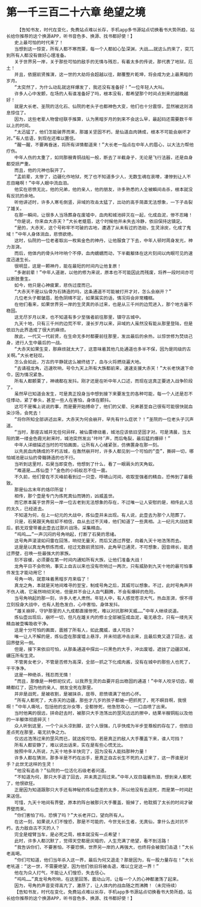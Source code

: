# 第一千三百二十六章 绝望之境
        【告知书友，时代在变化，免费站点难以长存，手机app多书源站点切换看书大势所趋，站长给你推荐的这个换源APP，听书音色多、换源、找书都好使！】
       史上最可怕的时代来了！
       当想到这一惊变，所有人都不寒而栗，每一个人都如心坠深渊，大战……就这么的来了，突兀到所有人都没有做好心理准备。
       关于世界另一岸，关于那些可怕的敌手的无情与残忍，有着太多的传说，那代表了地狱，厄土！
       并且，依据前贤推演，这一世的大劫将会超越以往，颠覆整片乾坤，将会成为史上最黑暗的岁月。
       “太突然了，为什么动乱就这样爆发了，我还没有准备好！”一位年轻人大叫。
       许多人心中发颤，在场的人有谁准备好了吗，根本没有，都希望那个时间点到来的越晚越好！
       就是大长老、圣院的活化石、仙院的老头子也都神色大变，他们也十分震惊，显然被这则消息惊住了。
       因为，这些老辈人物曾经联手推算，认为黑暗岁月的到来不会这么早，最起码还需要数千年以上的时间。
       “太迅猛了，他们怎能破界而来，那雄关坚固不朽，是仙道血肉铸成，根本不可能会崩坏才对。”有人低语，到现在还难以置信。
       “醒一醒，不要再昏迷，将所有详情都道来！”大长老一指点在中年人的眉心，以大法力帮他疗伤。
       中年人伤的太重了，如同那艘青铜战船一般，断去了半截身子，无论是飞行法器，还是自身都受损严重。
       而且，他的元神也裂开了。
       “孟前辈，太惨了，边疆化作地狱，死了也不知道多少人，无数生魂在哀嚎，凄惨到让人不忍目睹啊！”中年人眼中流血泪。
       他实在悲愤无比，他的兄弟，他的亲人，他的朋友，许多熟悉的人全被瞬间击杀，根本就没有反抗的余地。
       听他讲述时，许多人寒毛倒竖，异域的攻击太猛了，出动的高手简直无法想象，一下子击裂了雄关。
       在那一瞬间，让很多人当场葬身在废墟中，血肉和城池碎灭在一起，化成血泥，惨不忍睹！
       “你是说，你来自大赤天？”大长老蹙眉，这个时候他并未失去冷静，依旧保持这镇定。
       “是的，大赤天，这个号称牢不可破的古地，遭遇了从未有过的浩劫，生灵涂炭，化成了鬼域！”中年人身体淌血，悲愤欲绝。
       这时，仙院的一位老者取出一枚紫金色的神丹，让他服食了下去，中年人顿时周身发光，神力澎湃。
       而后，他体内的骨头咔咔响个不停，血肉蠕蠕而动，下半截躯体在这片刻间以肉眼可见的速度迅速生长。
       很明显，这是一颗神丹，能在最短的时间内让他复原！
       “多谢前辈！”中年人道谢，以他的修为来说，原本也不可能因此而残废，将养一段时间亦可以断肢重生。
       如今，他只是心神疲累，悲伤过度而已。
       “大赤天不是以仙骨为石铸造的吗，这条通道不可能被打开才对，怎么会崩开？”
       几位老头子都皱眉，脸色阴晴不定，如果属实的话，情况将会非常糟糕。
       在他们看来，如果世界另一岸的生灵真的杀过来，也是从三千州的边荒进入，那个地方最不稳固。
       这无尽岁月以来，也不知道有多少至强者前往那里，镇守古城中。
       九天十地，只有三千州的边荒不牢，漫长岁月以来，异域的人虽然没有能从那里登陆，但是依旧为此界造成了很大的麻烦。
       故此，一代又一代前贤，在生命无多时都要前往那里，发出最后的余热，以惊世修为焚烧己身，进行人生中最后的一战。
       “大赤天如果生变，那麻烦就太大了，这意味着其他几处通道也多半不保，因为是同级的古关啊。”大长老轻叹。
       怎么会如此，万古的平静就这么被终结了，血与火将燃烧遍大地。
       “去请祖龙角，迅速吹响，号令九天上所有大族都前来，速速支援大赤天！”大长老快速下命令，因为情况紧急。
       所有人都颤栗了，神魂都在发抖。刚才还是在听中年人口述，而现在这真正要进入战争阶段了。
       虽然早已知道会发生，可是真正投身当中想到接下来要发生的各种可能，每一个人还是忍不住悸动，紧了拳头，甚至一些人在害怕，身体在颤抖。
       这可不是嘴上说说的事，而是要开始搏命了，他们的父辈、兄弟甚至自己很有可能很快就血染沙场，会死去！
       “将你所知全部讲述出来，大赤天为何会崩开，早先有什么症状？！”圣院的一位老头子沉声道。
       “当时，那座古城并无任何异样，被仙雾缭绕着，城池应该依旧坚固才对。可是清晨，当太阳的第一缕金色霞光射来时，城池突然发出‘咔咔’声，而后龟裂，最后猛的爆碎！”
       中年人详细描述当时的可怕画面，让所有人心绪紧张，仿佛置身在那一刻。
       以先民血肉铸成的不朽古城，在轰然崩开时，许多人都见到一个可怕的“壶”，撕碎一切，哪怕城池是以仙的骨骼铸造的也不行。
       当听到这里时，石昊当即变色，他想到了什么，看了一眼肩头的天角蚁。
       “难道是……炼仙壶？”金色的小蚂蚁忍不住一震。
       不久前，他们曾在不灭峰前看到过一只壶，呼啸山河间，收取至强者的精血，恐怖到了最极致。
       那是仙古末年的烙印所留！
       相传，那个壶是专门为炼死真仙而铸的，凶威盖世。
       而它原本属于世界另一岸一位古老到无法想象的存在，不过唯一让人安慰的是，相传此人活的太久，已经逝去。
       不知道为何，在上一纪元的大战中，炼仙壶并未出现。有人说，此壶去为那个人陪葬了。
       只是，石昊跟天角蚁却不相信，自从去过不灭峰，他们知道了一些真相。上一纪元大战结束后，鹤无双曾带着此壶去过那片战场，采集精血。
       “呜呜……”一声沉闷的号角响起，打断了石昊的思绪。
       这号角声滚滚如闷雷在回荡，响彻无量天，而后又透过界壁，向着九天十地浩荡而去。
       这是是以真龙角祭炼而成，经过无数前贤加持，此角早已通灵，不可想象，因音绵长，能透过界壁，召唤一些最强大的家族。
       刻不容缓，必须要在第一时间内通知所有大族，让他们准备大战！
       龙角平日不会吹响，事实上自古以来也没有吹响过一两次，只有威胁到九天十地的最可怕事件发生才能动用它！
       号角一响，就意味着黑暗岁月来临了！
       真龙之角，本就是天地间难寻的至宝，制成号角之后，其威可以想象。不过，此时号角声并不伤人魂，它虽然响彻天地，但是并不会让人血气翻腾，不会有爆碎的危险。
       当号角响起的那一刻，许多人老人肃然。年轻人中，有人感觉苍凉大气，热血澎湃，恨不得立刻投身大战中，也有人脸色发白，心中害怕，身体发抖。
       “雄关崩碎，守护那里的人九成都直接惨死，难以对抗那种天威……”中年人继续说道。
       炼仙壶出现后，崩坏一切，但凡在雄关内的修士全部被压成血泥，毫无悬念，只有一缕先天精血被壶嘴吸收干净。
       这是十分可怕的画面，震撼了所有人，如此魔威，谁人可挡？
       唯一让人不解的是，炼仙壶在那废墟上悬浮，并未彻底冲击出来，且最后竟又退了回去，返回界壁另一侧。
       但是，接下来依旧可怕，从那条通道中探出一只黑色的大手，冲出废墟，遮拢了边疆区域，碾压所有生灵。
       不管男女老少，不管是否修为高深，全部一抓之下化成肉酱，没有在城中的那些人也死了，干干净净。
       这是一种绝杀，残忍而无情！
       “而且，那像是一种祭祀仪式，以我界生灵的血要开启出稳固的通道！”中年人咬牙切齿，眼睛都红了，因为他的亲人、朋友全死在那里。
       并非是战死，是被收割，是被抹杀，屈辱、悲愤填满了他的心怀。
       “所有人都死了，大赤天的边疆，那些才几岁的孩子都被一把抓死了，死不瞑目啊，我恨啊！”中年人嘶吼，包括他的玄孙女等，全都惨死，他急怒攻心，一口血喷了出来。
       当时他离的很远，拼命赶去时，被那只大手浩荡出的罡风远远的擦中，结果半艘铜船以及他的一半躯体彻底碎灭！
       众人听到这里，一个个从头凉到脚，这个人很强，几乎快成为半步至尊般的存在了，但依旧差点死在那里，毫无抗争之力。
       仅远远浩荡过来的罡风而已，就这般可怕，若是真正的敌人大手覆盖下来，谁人可挡？
       所有人都安静了，难以说出话来，实在是有些心慌无比。
       按照中年人所说，九天十地多半快完了，因为没有人能挡那种力量！
       许多人都在猜测，那多半是不朽在出手，是真正自古长生不死的人过来了，这一界谁是对手？此世无这样的生灵！
       “他没有追击？”仙院的一位活化石级老者问道。
       “不知道为何，那只大手退了回去，并未真正闯过来。”中年人双目蕴着热泪，想到亲人都死了，他恨欲狂。
       正是因为知道跟那只大手还有神秘的炼仙壶差的太多，所以他没有去送死，而是第一时间赶来送信。
       可惜，九天十地间有界壁，原本的阵台被那只大手覆盖，毁掉了，他耽搁了太长的时间才破界壁而来。
       “你们害怕了吗，恐惧了吗？”大长老开口，望向所有人。
       在这一刻，如果说人们不惶恐，那是不可能的，今世无长生者，无真仙，拿什么去对抗不朽，去力敌自古不灭的人？
       完全是螳臂当车，是必死之局，根本就没有一点希望！
       此时，许多人都沉默了，觉得天空都是灰暗的，人生充满了绝望，看不到活路！
       “我告诉你们，不要害怕，不要恐惧，世界另一岸的人再强大，也终将会被我们击退！”大长老高喝。
       “你们可知道，他们当年杀入这一界，最后为何又退走？那是因为，有一股力量存在！”大长老吼道：“这一世，不需要绝望，因为他们依旧将被击退，难以立足这一界！”
       他在为众人打气，不能让人们惶恐，失去信心。
       “呜呜……”真龙号角吹响，在这里回荡，震动山河，让每一个人的心神都激荡了起来。
       因为，号角的声音变得高亢了，激昂了，让人体内的战血随之而沸腾！（未完待续）
       【告知书友，时代在变化，免费站点难以长存，手机app多书源站点切换看书大势所趋，站长给你推荐的这个换源APP，听书音色多、换源、找书都好使！】